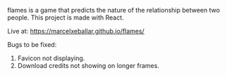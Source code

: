 flames is a game that predicts the nature of the relationship between two people. This project is made with React.

Live at:
https://marcelxeballar.github.io/flames/

Bugs to be fixed:

1. Favicon not displaying.
2. Download credits not showing on longer frames.
